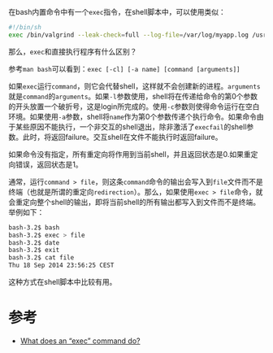 在bash内置命令中有一个`exec`指令，在shell脚本中，可以使用类似：

```bash
#!/bin/sh
exec /bin/valgrind --leak-check=full --log-file=/var/log/myapp.log /usr/bin/myapp
```

那么，`exec`和直接执行程序有什么区别？

参考`man bash`可以看到：`exec [-cl] [-a name] [command [arguments]]`

如果`exec`运行`command`，则它会代替shell，这样就不会创建新的进程。`arguments`就是`command`的`arguments`。如果`-l`参数使用，shell将在传递给命令的第0个参数的开头放置一个破折号，这是login所完成的。使用`-c`参数则使得命令运行在空白环境。如果使用`-a`参数，shell将`name`作为第0个参数传递个执行命令。如果命令由于某些原因不能执行，一个非交互的shell退出，除非激活了`execfail`的shell参数。此时，将返回failure。交互shell在文件不能执行时返回failure。

如果命令没有指定，所有重定向将作用到当前shell，并且返回状态是0.如果重定向错误，返回状态是1。

通常，运行`command > file`，则这条`command`命令的输出会写入到`file`文件而不是终端（也就是所谓的重定向`redirection`）。那么，如果使用`exec > file`命令，就会重定向整个shell的输出，即将当前shell的所有输出都写入到文件而不是终端。举例如下：

```bash
bash-3.2$ bash
bash-3.2$ exec > file
bash-3.2$ date
bash-3.2$ exit
bash-3.2$ cat file
Thu 18 Sep 2014 23:56:25 CEST
```

这种方式在shell脚本中比较有用。

# 参考

* [What does an “exec” command do?](https://askubuntu.com/questions/525767/what-does-an-exec-command-do)